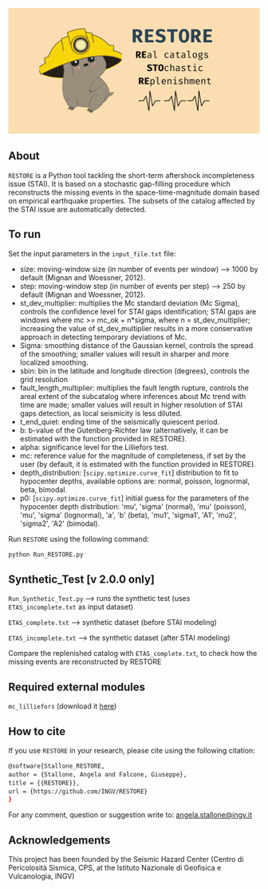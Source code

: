 
![alt text](https://github.com/angystallone/Seismology_Stuff/blob/main/figures/RESTORE_logo.png?raw=true)


<h2>About</h2>

`RESTORE` is a Python tool tackling the short-term aftershock incompleteness issue (STAI).
It is based on a stochastic gap-filling procedure which reconstructs the missing events in the space-time-magnitude domain based on empirical earthquake properties. 
The subsets of the catalog affected by the STAI issue are automatically detected.

<h2>To run</h2>

Set the input parameters in the `input_file.txt` file:

- size: moving-window size (in number of events per window) --> 1000 by default (Mignan and Woessner, 2012).
- step: moving-window step (in number of events per step) --> 250 by default (Mignan and Woessner, 2012).
- st_dev_multiplier: multiplies the Mc standard deviation (Mc Sigma), controls the confidence level for STAI gaps identification; STAI gaps are windows where mc >= mc_ok + n*sigma, where n = st_dev_multiplier; increasing the value of st_dev_multiplier results in a more conservative approach in detecting temporary deviations of Mc.
- Sigma: smoothing distance of the Gaussian kernel, controls the spread of the smoothing; smaller values will result in sharper and more localized smoothing.
- sbin: bin in the latitude and longitude direction (degrees), controls the grid resolution
- fault_length_multiplier: multiplies the fault length rupture, controls the areal extent of the subcatalog where inferences about Mc trend with time are made; smaller values will result in higher resolution of STAI gaps detection, as local seismicity is less diluted.
- t_end_quiet: ending time of the seismically quiescent period.
- b: b-value of the Gutenberg-Richter law (alternatively, it can be estimated with the function provided in RESTORE).
- alpha: significance level for the Lilliefors test.
- mc: reference value for the magnitude of completeness, if set by the user (by default, it is estimated with the function provided in RESTORE).
- depth_distribution: [`scipy.optimize.curve_fit`] distribution to fit to hypocenter depths, available options are: normal, poisson, lognormal, beta, bimodal.
- p0: [`scipy.optimize.curve_fit`] initial guess for the parameters of the hypocenter depth distribution: 'mu', 'sigma' (normal), 'mu' (poisson), 'mu', 'sigma' (lognormal), 'a', 'b' (beta), 'mu1', 'sigma1', 'A1', 'mu2', 'sigma2', 'A2' (bimodal).


Run `RESTORE` using the following command:

```bash
python Run_RESTORE.py
```

<h2>Synthetic_Test [v 2.0.0 only]</h2>

`Run_Synthetic_Test.py` --> runs the synthetic test (uses `ETAS_incomplete.txt` as input dataset)

`ETAS_complete.txt` --> synthetic dataset (before STAI modeling)

`ETAS_incomplete.txt` --> the synthetic dataset (after STAI modeling)

Compare the replenished catalog with `ETAS_complete.txt`, to check how the missing events are reconstructed by RESTORE

<h2>Required external modules</h2>

`mc_lilliefors` (download it <a href="https://gitlab.com/marcus.herrmann/mc-lilliefors">here</a>)

<h2>How to cite</h2>

If you use `RESTORE` in your research, please cite using the following citation:

```bash
@software{Stallone_RESTORE,
author = {Stallone, Angela and Falcone, Giuseppe},
title = {{RESTORE}},
url = {https://github.com/INGV/RESTORE}
}
```

For any comment, question or suggestion write to:
<angela.stallone@ingv.it>


<h2>Acknowledgements</h2>

This project has been founded by the Seismic Hazard Center
(Centro di Pericolosità Sismica, CPS, at the Istituto Nazionale di Geofisica e Vulcanologia, INGV)




